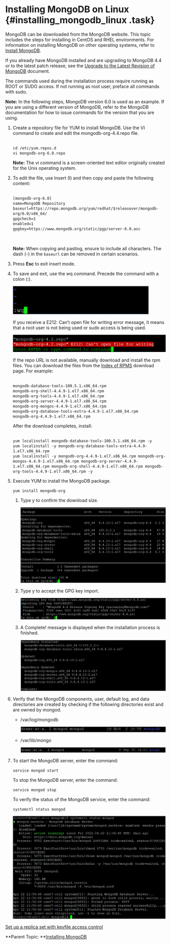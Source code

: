 # Installing MongoDB on Linux {#installing_mongodb_linux .task}

MongoDB can be downloaded from the MongoDB website. This topic includes the steps for installing in CentOS and RHEL environments. For information on installing MongoDB on other operating systems, refer to [Install MongoDB](https://docs.mongodb.com/manual/installation/).

If you already have MongoDB installed and are upgrading to MongoDB 4.4 or to the latest patch release, see the [Upgrade to the Latest Revision of MongoDB](https://www.mongodb.com/docs/v6.0/tutorial/upgrade-revision/) document.

The commands used during the installation process require running as ROOT or SUDO access. If not running as root user, preface all commands with sudo.

**Note:** In the following steps, MongoDB version 6.0 is used as an example. If you are using a different version of MongoDB, refer to the MongoDB documentation for how to issue commands for the version that you are using.

1.  Create a repository file for YUM to install MongoDB. Use the VI command to create and edit the mongodb-org-4.4.repo file.

    ```
    
    cd /etc/yum.repos.d 
    vi mongodb-org-6.0.repo
    ```

    **Note:** The vi command is a screen-oriented text editor originally created for the Unix operating system.

2.  To edit the file, use Insert \(I\) and then copy and paste the following content:

    ``` {#codeblock_gsf_wq4_htb}
    
    [mongodb-org-6.0] 
    name=MongoDB Repository 
    baseurl=https://repo.mongodb.org/yum/redhat/$releasever/mongodb-org/6.0/x86_64/ 
    gpgcheck=1 
    enabled=1 
    gpgkey=https://www.mongodb.org/static/pgp/server-6.0.asc 
    
     
    ```

    **Note:** When copying and pasting, ensure to include all characters. The dash \(-\) in the `baseurl` can be removed in certain scenarios.

3.  Press **Esc** to exit insert mode.

4.  To save and exit, use the wq command. Precede the command with a colon \(:\).

    ![](Images/escape.png)

    If you receive a E212: Can’t open file for writing error message, it means that a root user is not being used or sudo access is being used.

    ![](Images/cantopen_file.png)

    If the repo URL is not available, manually download and install the rpm files. You can download the files from the [Index of RPMS](https://repo.mongodb.org/yum/redhat/7/mongodb-org/4.4/x86_64/RPMS) download page. For example:

    ``` {#codeblock_ex3_jpm_htb}
    
    mongodb-database-tools-100.5.1.x86_64.rpm  
    mongodb-org-shell-4.4.9-1.el7.x86_64.rpm  
    mongodb-org-tools-4.4.9-1.el7.x86_64.rpm  
    mongodb-org-server-4.4.9-1.el7.x86_64.rpm  
    mongodb-org-mongos-4.4.9-1.el7.x86_64.rpm  
    mongodb-org-database-tools-extra-4.4.9-1.el7.x86_64.rpm  
    mongodb-org-4.4.9-1.el7.x86_64.rpm
    ```

    After the download completes, install:

    ``` {#codeblock_fbz_lms_3tb}
    
    yum localinstall mongodb-database-tools-100.5.1.x86_64.rpm -y  
    yum localinstall -y mongodb-org-database-tools-extra-4.4.9-1.el7.x86_64.rpm  
    yum localinstall -y mongodb-org-4.4.9-1.el7.x86_64.rpm mongodb-org-mongos-4.4.9-1.el7.x86_64.rpm mongodb-org-server-4.4.9-1.el7.x86_64.rpm mongodb-org-shell-4.4.9-1.el7.x86_64.rpm mongodb-org-tools-4.4.9-1.el7.x86_64.rpm -y 
    ```

5.  Execute YUM to install the MongoDB package.

    ``` {#codeblock_ebb_1qm_htb}
    yum install mongodb-org 
    ```

    1.  Type y to confirm the download size.

        ![](Images/yum_package.png)

    2.  Type y to accept the GPG key import.

        ![](Images/key_import.png)

    3.  A Complete! message is displayed when the installation process is finished.

        ![](Images/complete_install.png)

6.  Verify that the MongoDB components, user, default log, and data directories are created by checking if the following directories exist and are owned by mongod.

    -   /var/log/mongodb

        ![](Images/mongodb.png)

    -   /var/lib/mongo

        ![](Images/screen_mongo.png)

7.  To start the MongoDB server, enter the command:

    ``` {#codeblock_ryl_krm_htb}
    service mongod start
    ```

    To stop the MongoDB server, enter the command:

    ``` {#codeblock_syl_krm_htb}
    service mongod stop
    ```

    To verify the status of the MongoDB service, enter the command:

    ``` {#codeblock_tyl_krm_htb}
    systemctl status mongod
    ```

    ![](Images/active_running.png)


[Set up a replica set with keyfile access control](t_create_mongo_replset.md)

**Parent Topic:  **[Installing MongoDB](installation_mongodb.md)

